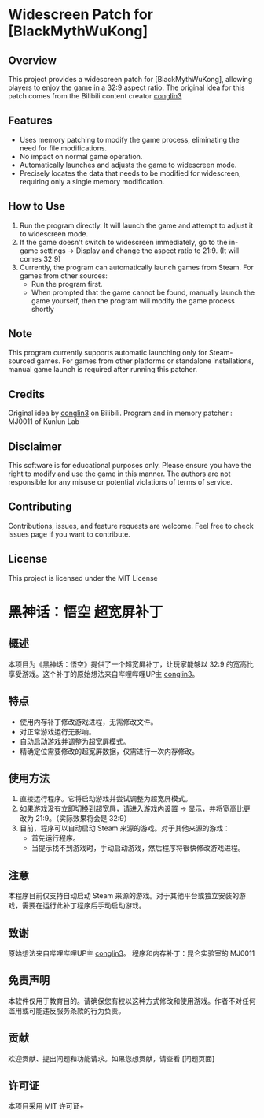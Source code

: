 # Widescreen Patch for [BlackMythWuKong]

## Overview

This project provides a widescreen patch for [BlackMythWuKong], allowing players to enjoy the game in a 32:9 aspect ratio. The original idea for this patch comes from the Bilibili content creator [conglin3](https://space.bilibili.com/543249142)

## Features

- Uses memory patching to modify the game process, eliminating the need for file modifications.
- No impact on normal game operation.
- Automatically launches and adjusts the game to widescreen mode.
- Precisely locates the data that needs to be modified for widescreen, requiring only a single memory modification.

## How to Use

1. Run the program directly. It will launch the game and attempt to adjust it to widescreen mode.
2. If the game doesn't switch to widescreen immediately, go to the in-game settings -> Display and change the aspect ratio to 21:9. (It will comes 32:9)
3. Currently, the program can automatically launch games from Steam. For games from other sources:
   - Run the program first.
   - When prompted that the game cannot be found, manually launch the game yourself, then the program will modify the game process shortly

## Note

This program currently supports automatic launching only for Steam-sourced games. For games from other platforms or standalone installations, manual game launch is required after running this patcher.

## Credits

Original idea by [conglin3](https://space.bilibili.com/543249142) on Bilibili.
Program and in memory patcher : MJ0011 of Kunlun Lab

## Disclaimer

This software is for educational purposes only. Please ensure you have the right to modify and use the game in this manner. The authors are not responsible for any misuse or potential violations of terms of service.

## Contributing

Contributions, issues, and feature requests are welcome. Feel free to check issues page if you want to contribute.

## License

This project is licensed under the MIT License


# 黑神话：悟空 超宽屏补丁

## 概述

本项目为《黑神话：悟空》提供了一个超宽屏补丁，让玩家能够以 32:9 的宽高比享受游戏。这个补丁的原始想法来自哔哩哔哩UP主 [conglin3](https://space.bilibili.com/543249142)。

## 特点

- 使用内存补丁修改游戏进程，无需修改文件。
- 对正常游戏运行无影响。
- 自动启动游戏并调整为超宽屏模式。
- 精确定位需要修改的超宽屏数据，仅需进行一次内存修改。

## 使用方法

1. 直接运行程序。它将启动游戏并尝试调整为超宽屏模式。
2. 如果游戏没有立即切换到超宽屏，请进入游戏内设置 -> 显示，并将宽高比更改为 21:9。（实际效果将会是 32:9）
3. 目前，程序可以自动启动 Steam 来源的游戏。对于其他来源的游戏：
   - 首先运行程序。
   - 当提示找不到游戏时，手动启动游戏，然后程序将很快修改游戏进程。

## 注意

本程序目前仅支持自动启动 Steam 来源的游戏。对于其他平台或独立安装的游戏，需要在运行此补丁程序后手动启动游戏。

## 致谢

原始想法来自哔哩哔哩UP主 [conglin3](https://space.bilibili.com/543249142)。
程序和内存补丁：昆仑实验室的 MJ0011

## 免责声明

本软件仅用于教育目的。请确保您有权以这种方式修改和使用游戏。作者不对任何滥用或可能违反服务条款的行为负责。

## 贡献

欢迎贡献、提出问题和功能请求。如果您想贡献，请查看 [问题页面]

## 许可证

本项目采用 MIT 许可证+
